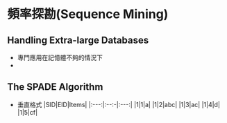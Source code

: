 # 頻率探勘(Sequence Mining)

## Handling Extra-large Databases
* 專門應用在記憶體不夠的情況下
* 

## The SPADE Algorithm
* 垂直格式
|SID|EID|Items|
|:---:|:--:-|:---:|
|1|1|a|
|1|2|abc|
|1|3|ac|
|1|4|d|
|1|5|cf|

